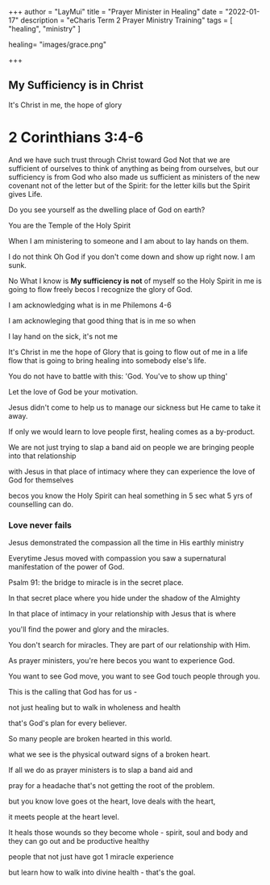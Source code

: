 +++
author = "LayMui"
title = "Prayer Minister in Healing"
date = "2022-01-17"
description = "eCharis Term 2 Prayer Ministry Training"
tags = [
    "healing", "ministry"
]

healing= "images/grace.png"

+++

## My Sufficiency is in Christ

It's Christ in me, the hope of glory

# 2 Corinthians 3:4-6

And we have such trust through Christ toward God
Not that we are sufficient of ourselves to think of anything
as being from ourselves, but our sufficiency is from God who
also made us sufficient as ministers of the new covenant not of the letter
but of the Spirit: for the letter kills but the Spirit gives Life.

Do you see yourself as the dwelling place of God on earth?

You are the Temple of the Holy Spirit

When I am ministering to someone and I am about to lay hands on them.

I do not think Oh God if you don't come down and show up right now. I am sunk.

No What I know is **My sufficiency is not** of myself so the Holy Spirit in me
is going to flow freely becos I recognize the glory of God.

I am acknowledging what is in me Philemons 4-6

I am acknowleging that good thing that is in me so when

I lay hand on the sick, it's not me

It's Christ in me the hope of Glory that is going to flow out of me in a life
flow that is going to bring healing into somebody else's life.

You do not have to battle with this:  'God. You've to show up thing'

Let the love of God be your motivation.

Jesus didn't come to help us to manage our sickness but He came to take it away.

If only we would learn to love people first, healing comes as a by-product.

We are not just trying to slap a band aid on people we are bringing people into that relationship

with Jesus in that place of intimacy where they can experience the love of God for themselves

becos you know the Holy Spirit can heal something in 5 sec what 5 yrs of counselling can do.

### Love never fails

Jesus demonstrated the compassion all the time in His earthly ministry

Everytime Jesus moved with compassion you saw a supernatural manifestation of the power of God.

Psalm 91: the bridge to miracle is in the secret place.

In that secret place where you hide under the shadow of the Almighty

In that place of intimacy in your relationship with Jesus that is where

you'll find the power and glory and the miracles.

You don't search for miracles. They are part of our relationship with Him.

As prayer ministers, you're here becos you want to experience God.

You want to see God move, you want to see God touch people through you.

This is the calling that God has for us -

not just healing but to walk in wholeness and health

that's God's plan for every believer.

So many people are broken hearted in this world.

what we see is the physical outward signs of a broken heart.

If all we do as prayer ministers is to slap a band aid and

pray for a headache that's not getting the root of the problem.

but you know love goes ot the heart, love deals with the heart,

it meets people at the heart level.

It heals those wounds so they become whole -
spirit, soul and body and they can go out and be productive healthy

people that not just have got 1 miracle experience

but learn how to walk into divine health - that's the goal.
